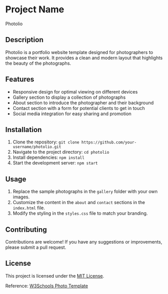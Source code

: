 # Project Name

Photolio

## Description

Photolio is a portfolio website template designed for photographers to showcase their work. It provides a clean and modern layout that highlights the beauty of the photographs.

## Features

- Responsive design for optimal viewing on different devices
- Gallery section to display a collection of photographs
- About section to introduce the photographer and their background
- Contact section with a form for potential clients to get in touch
- Social media integration for easy sharing and promotion

## Installation

1. Clone the repository: `git clone https://github.com/your-username/photolio.git`
2. Navigate to the project directory: `cd photolio`
3. Install dependencies: `npm install`
4. Start the development server: `npm start`

## Usage

1. Replace the sample photographs in the `gallery` folder with your own images.
2. Customize the content in the `about` and `contact` sections in the `index.html` file.
3. Modify the styling in the `styles.css` file to match your branding.

## Contributing

Contributions are welcome! If you have any suggestions or improvements, please submit a pull request.

## License

This project is licensed under the [MIT License](LICENSE).

Reference: [W3Schools Photo Template](https://www.w3schools.com/w3css/tryw3css_templates_photo.htm)
